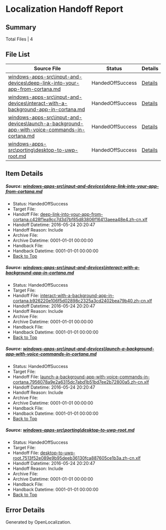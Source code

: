 # <a name='report-top'></a> Localization Handoff Report

## Summary
 Total Files | 4

## File List
 Source File | Status | Details 
 ----------- | ------ | ------- 
 [windows-apps-src\input-and-devices\deep-link-into-your-app-from-cortana.md](https://github.com/Microsoft/windows-apps/blob/7d9f5eff0f6561b18024658fe99d1e11bbe3309f/windows-apps-src/input-and-devices/deep-link-into-your-app-from-cortana.md) | HandedOffSuccess | [Details](#b89aa43dffa69d092615e1b408feac77d0caa87c2629)
 [windows-apps-src\input-and-devices\interact-with-a-background-app-in-cortana.md](https://github.com/Microsoft/windows-apps/blob/7d9f5eff0f6561b18024658fe99d1e11bbe3309f/windows-apps-src/input-and-devices/interact-with-a-background-app-in-cortana.md) | HandedOffSuccess | [Details](#675553f5c3954597982360900e965b2a756d7f632885)
 [windows-apps-src\input-and-devices\launch-a-background-app-with-voice-commands-in-cortana.md](https://github.com/Microsoft/windows-apps/blob/7d9f5eff0f6561b18024658fe99d1e11bbe3309f/windows-apps-src/input-and-devices/launch-a-background-app-with-voice-commands-in-cortana.md) | HandedOffSuccess | [Details](#c65abdda905a390567d3c2b199a891c0c3067df12887)
 [windows-apps-src\porting\desktop-to-uwp-root.md](https://github.com/Microsoft/windows-apps/blob/0f0d9123faec57283cc611d93bbbb03d2eab5b54/windows-apps-src/porting/desktop-to-uwp-root.md) | HandedOffSuccess | [Details](#969ff91b020b7a1c8149dcb0d8efc69e98c0bb313368)

## Item Details
##### <a name='b89aa43dffa69d092615e1b408feac77d0caa87c2629'></a> Source: [windows-apps-src\input-and-devices\deep-link-into-your-app-from-cortana.md](https://github.com/Microsoft/windows-apps/blob/7d9f5eff0f6561b18024658fe99d1e11bbe3309f/windows-apps-src/input-and-devices/deep-link-into-your-app-from-cortana.md)
* Status: HandedOffSuccess
* Target File: 
* Handoff File: [deep-link-into-your-app-from-cortana.c428f1ea9cc7d3d7bf85d83806f16413aeea48e4.zh-cn.xlf](https://github.com/Microsoft/WDG.handoff/blob/6d27b1cfce177f0ed048ef7ba94469ade229a56f/ol-handoff/Microsoft/windows-apps.zh-cn/master/deep-link-into-your-app-from-cortana.c428f1ea9cc7d3d7bf85d83806f16413aeea48e4.zh-cn.xlf)
* Handoff Datetime: 2016-05-24 20:20:47
* Handoff Reason: Include
* Archive File: 
* Archive Datetime: 0001-01-01 00:00:00
* Handback File: 
* Handback Datetime: 0001-01-01 00:00:00
* [Back to Top](#report-top)

##### <a name='675553f5c3954597982360900e965b2a756d7f632885'></a> Source: [windows-apps-src\input-and-devices\interact-with-a-background-app-in-cortana.md](https://github.com/Microsoft/windows-apps/blob/7d9f5eff0f6561b18024658fe99d1e11bbe3309f/windows-apps-src/input-and-devices/interact-with-a-background-app-in-cortana.md)
* Status: HandedOffSuccess
* Target File: 
* Handoff File: [interact-with-a-background-app-in-cortana.b926220e106f5d02898c2325a3cd2402bea79b40.zh-cn.xlf](https://github.com/Microsoft/WDG.handoff/blob/6d27b1cfce177f0ed048ef7ba94469ade229a56f/ol-handoff/Microsoft/windows-apps.zh-cn/master/interact-with-a-background-app-in-cortana.b926220e106f5d02898c2325a3cd2402bea79b40.zh-cn.xlf)
* Handoff Datetime: 2016-05-24 20:20:47
* Handoff Reason: Include
* Archive File: 
* Archive Datetime: 0001-01-01 00:00:00
* Handback File: 
* Handback Datetime: 0001-01-01 00:00:00
* [Back to Top](#report-top)

##### <a name='c65abdda905a390567d3c2b199a891c0c3067df12887'></a> Source: [windows-apps-src\input-and-devices\launch-a-background-app-with-voice-commands-in-cortana.md](https://github.com/Microsoft/windows-apps/blob/7d9f5eff0f6561b18024658fe99d1e11bbe3309f/windows-apps-src/input-and-devices/launch-a-background-app-with-voice-commands-in-cortana.md)
* Status: HandedOffSuccess
* Target File: 
* Handoff File: [launch-a-background-app-with-voice-commands-in-cortana.7956078a9e2a6315dc7abd1b51bd7ee2b72800a5.zh-cn.xlf](https://github.com/Microsoft/WDG.handoff/blob/6d27b1cfce177f0ed048ef7ba94469ade229a56f/ol-handoff/Microsoft/windows-apps.zh-cn/master/launch-a-background-app-with-voice-commands-in-cortana.7956078a9e2a6315dc7abd1b51bd7ee2b72800a5.zh-cn.xlf)
* Handoff Datetime: 2016-05-24 20:20:47
* Handoff Reason: Include
* Archive File: 
* Archive Datetime: 0001-01-01 00:00:00
* Handback File: 
* Handback Datetime: 0001-01-01 00:00:00
* [Back to Top](#report-top)

##### <a name='969ff91b020b7a1c8149dcb0d8efc69e98c0bb313368'></a> Source: [windows-apps-src\porting\desktop-to-uwp-root.md](https://github.com/Microsoft/windows-apps/blob/0f0d9123faec57283cc611d93bbbb03d2eab5b54/windows-apps-src/porting/desktop-to-uwp-root.md)
* Status: HandedOffSuccess
* Target File: 
* Handoff File: [desktop-to-uwp-root.7513f52e089e9b95deeb36130fca887605ce1b3a.zh-cn.xlf](https://github.com/Microsoft/WDG.handoff/blob/6d27b1cfce177f0ed048ef7ba94469ade229a56f/ol-handoff/Microsoft/windows-apps.zh-cn/master/desktop-to-uwp-root.7513f52e089e9b95deeb36130fca887605ce1b3a.zh-cn.xlf)
* Handoff Datetime: 2016-05-24 20:20:47
* Handoff Reason: Include
* Archive File: 
* Archive Datetime: 0001-01-01 00:00:00
* Handback File: 
* Handback Datetime: 0001-01-01 00:00:00
* [Back to Top](#report-top)


## Error Details

Generated by OpenLocalization.
